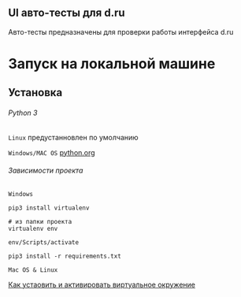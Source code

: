 ## UI авто-тесты для d.ru

Авто-тесты предназначены для проверки работы интерфейса d.ru

# Запуск на локальной машине

## Установка

###### Python 3
`Linux` предустанновлен по умолчанию

`Windows/MAC OS` [python.org](https://www.python.org/)

###### Зависимости проекта

`Windows`

```
pip3 install virtualenv

# из папки проекта
virtualenv env

env/Scripts/activate

pip3 install -r requirements.txt

```

`Mac OS & Linux`

[Как устаовить и активировать виртуальное окружение](http://sourabhbajaj.com/mac-setup/Python/virtualenv.html)
